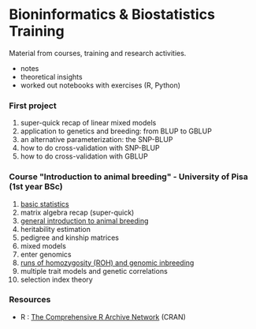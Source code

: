 Bioninformatics & Biostatistics Training
=======================

Material from courses, training and research activities.
- notes
- theoretical insights
- worked out notebooks with exercises (R, Python)

### First project

1. super-quick recap of linear mixed models
2. application to genetics and breeding: from BLUP to GBLUP
3. an alternative parameterization: the SNP-BLUP
4. how to do cross-validation with SNP-BLUP
5. how to do cross-validation with GBLUP

### Course "Introduction to animal breeding" - University of Pisa (1st year BSc)

1. [basic statistics](introduction_to_animal_breeding/notebooks/stat_base.R)
2. matrix algebra recap (super-quick)
3. [general introduction to animal breeding](introduction_to_animal_breeding/notebooks/breeding.R)
4. heritability estimation
5. pedigree and kinship matrices
6. mixed models
7. enter genomics
9. [runs of homozygosity (ROH) and genomic inbreeding](introduction_to_animal_breeding/notebooks/genomic_inbreeding_roh.Rmd)
10. multiple trait models and genetic correlations
11. selection index theory

### Resources

- R : [The Comprehensive R Archive Network](https://cran.r-project.org/) (CRAN)
